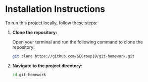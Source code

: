 # Installation Instructions

To run this project locally, follow these steps:

1. **Clone the repository:**

   Open your terminal and run the following command to clone the repository:

   ```bash
   git clone https://github.com/SEGroup18/git-homework.git
   
2. **Navigate to the project directory:**

   ```bash
   cd git-homework

